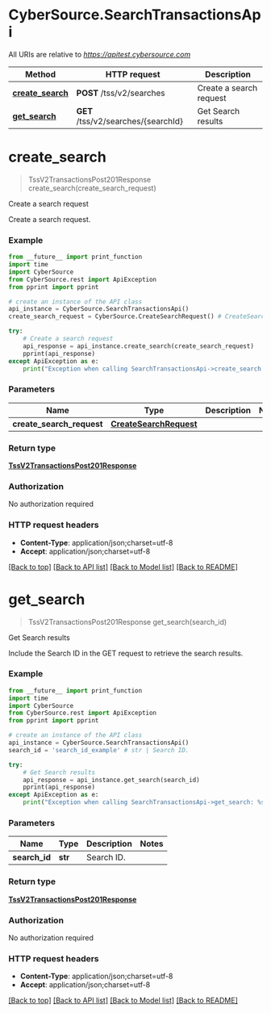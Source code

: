 # CyberSource.SearchTransactionsApi

All URIs are relative to *https://apitest.cybersource.com*

Method | HTTP request | Description
------------- | ------------- | -------------
[**create_search**](SearchTransactionsApi.md#create_search) | **POST** /tss/v2/searches | Create a search request
[**get_search**](SearchTransactionsApi.md#get_search) | **GET** /tss/v2/searches/{searchId} | Get Search results


# **create_search**
> TssV2TransactionsPost201Response create_search(create_search_request)

Create a search request

Create a search request. 

### Example 
```python
from __future__ import print_function
import time
import CyberSource
from CyberSource.rest import ApiException
from pprint import pprint

# create an instance of the API class
api_instance = CyberSource.SearchTransactionsApi()
create_search_request = CyberSource.CreateSearchRequest() # CreateSearchRequest | 

try: 
    # Create a search request
    api_response = api_instance.create_search(create_search_request)
    pprint(api_response)
except ApiException as e:
    print("Exception when calling SearchTransactionsApi->create_search: %s\n" % e)
```

### Parameters

Name | Type | Description  | Notes
------------- | ------------- | ------------- | -------------
 **create_search_request** | [**CreateSearchRequest**](CreateSearchRequest.md)|  | 

### Return type

[**TssV2TransactionsPost201Response**](TssV2TransactionsPost201Response.md)

### Authorization

No authorization required

### HTTP request headers

 - **Content-Type**: application/json;charset=utf-8
 - **Accept**: application/json;charset=utf-8

[[Back to top]](#) [[Back to API list]](../README.md#documentation-for-api-endpoints) [[Back to Model list]](../README.md#documentation-for-models) [[Back to README]](../README.md)

# **get_search**
> TssV2TransactionsPost201Response get_search(search_id)

Get Search results

Include the Search ID in the GET request to retrieve the search results.

### Example 
```python
from __future__ import print_function
import time
import CyberSource
from CyberSource.rest import ApiException
from pprint import pprint

# create an instance of the API class
api_instance = CyberSource.SearchTransactionsApi()
search_id = 'search_id_example' # str | Search ID.

try: 
    # Get Search results
    api_response = api_instance.get_search(search_id)
    pprint(api_response)
except ApiException as e:
    print("Exception when calling SearchTransactionsApi->get_search: %s\n" % e)
```

### Parameters

Name | Type | Description  | Notes
------------- | ------------- | ------------- | -------------
 **search_id** | **str**| Search ID. | 

### Return type

[**TssV2TransactionsPost201Response**](TssV2TransactionsPost201Response.md)

### Authorization

No authorization required

### HTTP request headers

 - **Content-Type**: application/json;charset=utf-8
 - **Accept**: application/json;charset=utf-8

[[Back to top]](#) [[Back to API list]](../README.md#documentation-for-api-endpoints) [[Back to Model list]](../README.md#documentation-for-models) [[Back to README]](../README.md)

